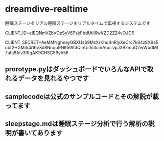 # dreamdive-realtime
睡眠ステージをリアル睡眠ステージをリアルタイムで監視するシステムです


CLIENT_ID=elEQNmVZbVOzSyV6PskFbdUtlI6wKZD2ZZ4vOJC6

CLIENT_SECRET=AeMMNghneyGBXUs69MsXrKhq4nRIyXeCrc7k84z8X9a5ubt2HGMrk4i16vXd8Nnqu9N95WtdQinUirki3umAucLvpJ3BzmuQ2wWbdMf7uhj8AIv39fgAK9GHSG59yh56

## prorotype.pyはダッシュボードでいろんなAPIで取れるデータを見れるやつです

## samplecodeは公式のサンプルコードとその解説が載ってます

## sleepstage.mdは睡眠ステージ分析で行う解析の説明が書いてあります
